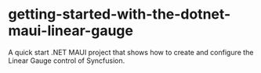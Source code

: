 # getting-started-with-the-dotnet-maui-linear-gauge
A quick start .NET MAUI project that shows how to create and configure the Linear Gauge control of Syncfusion.
